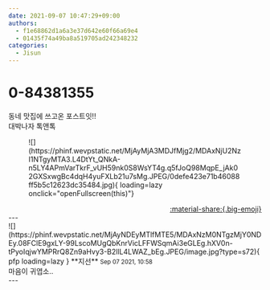 ```yaml
---
date: 2021-09-07 10:47:29+09:00
authors:
  - f1e68862d1a6a3e37d642e60f66a69e4
  - 01435f74a49ba8a519705ad242348232
categories:
  - Jisun
---
```


# 0-84381355

<div class="post-container" markdown="1">
<div class="content-container md-sidebar__scrollwrap" markdown="1">

동네 맛집에 쓰고온 포스트잇!!<br>대박나자 톡앤톡
<figure markdown="1">
![](https://phinf.wevpstatic.net/MjAyMjA3MDJfMjg2/MDAxNjU2NzI1NTgyMTA3.L4DtYt_QNkA-n5LY4APmVarTkrF_vUH59nk0S8WsYT4g.q5fJoQ98MqpE_jAk02GXSxwgBc4dqH4yuFXLb21u7sMg.JPEG/0defe423e71b46088ff5b5c12623dc35484.jpg){ loading=lazy onclick="openFullscreen(this)"}
</figure>


</div>
</div>

<div style="text-align: right;" markdown="1">
<a href="https://weverse.io/fromis9/fanpost/0-84381355" style="text-align: right;">:material-share:{.big-emoji}</a>
</div>
---

<div class="comments-container md-sidebar__scrollwrap" markdown="1">
<div class="comment" markdown="1">
<div class='id-container' markdown="1">
![](https://phinf.wevpstatic.net/MjAyNDEyMTlfMTE5/MDAxNzM0NTgzMjY0NDEy.08FClE9gxLY-99LscoMUgQbKnrVicLFFWSqmAi3eGLEg.hXV0n-tPyoIqjwYMPRrQ8Zn9aHvy3-B2llL4LWAZ_bEg.JPEG/image.jpg?type=s72){ pfp loading=lazy }
**<span class="artist">지선</span>** <small>Sep 07 2021, 10:58</small><br>
</div>
<div class='comment-body' markdown="1">
마음이 귀엽소..
</div>
</div>
</div>
---
